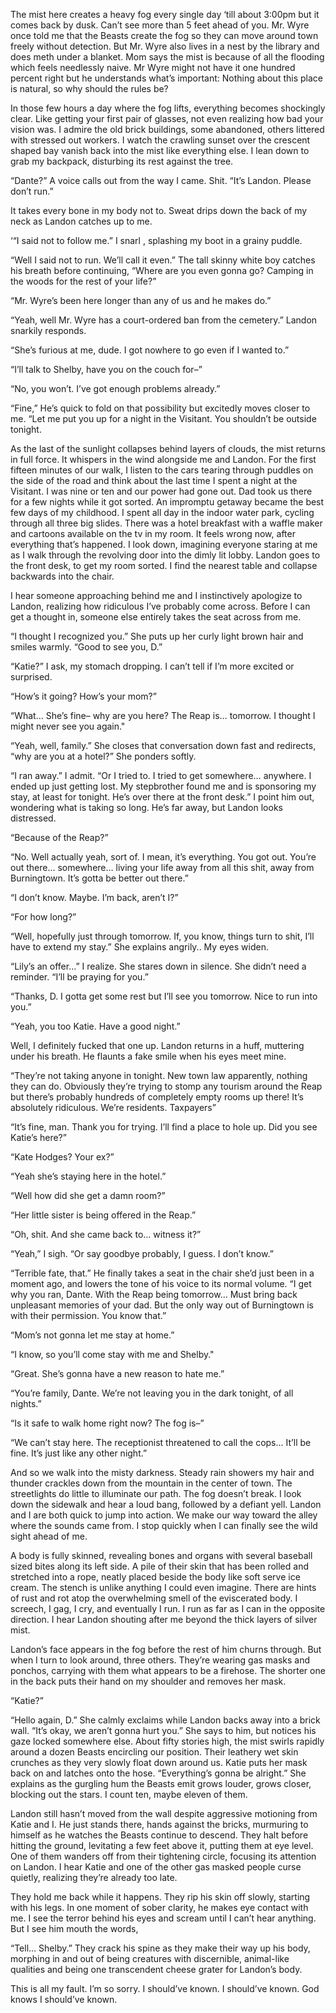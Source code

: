 The mist here creates a heavy fog every single day ‘till about 3:00pm but it comes back by dusk. Can’t see more than 5 feet ahead of you. Mr. Wyre once told me that the Beasts create the fog so they can move around town freely without detection. But Mr. Wyre also lives in a nest by the library and does meth under a blanket. Mom says the mist is because of all the flooding which feels needlessly naive. Mr Wyre might not have it one hundred percent right but he understands what’s important: Nothing about this place is natural, so why should the rules be? 

In those few hours a day where the fog lifts, everything becomes shockingly clear. Like getting your first pair of glasses, not even realizing how bad your vision was. I admire the old brick buildings, some abandoned, others littered with stressed out workers. I watch the crawling sunset over the crescent shaped bay vanish back into the mist like everything else. I lean down to grab my backpack, disturbing its rest against the tree. 

“Dante?” A voice calls out from the way I came. Shit. “It’s Landon. Please don’t run.” 

It takes every bone in my body not to. Sweat drips down the back of my neck as Landon catches up to me. 

‘“I said not to follow me.” I snarl , splashing my boot in a grainy puddle. 

“Well I said not to run. We’ll call it even.” The tall skinny white boy catches his breath before continuing, “Where are you even gonna go? Camping in the woods for the rest of your life?”

“Mr. Wyre’s been here longer than any of us and he makes do.” 

“Yeah, well Mr. Wyre has a court-ordered ban from the cemetery.” Landon snarkily responds. 

“She’s furious at me, dude. I got nowhere to go even if I wanted to.”

“I’ll talk to Shelby, have you on the couch for–” 

“No, you won’t. I’ve got enough problems already.” 

“Fine,” He’s quick to fold on that possibility but excitedly moves closer to me.  “Let me put you up for a night in the Visitant. You shouldn’t be outside tonight.

As the last of the sunlight collapses behind layers of clouds, the mist returns in full force. It whispers in the wind alongside me and Landon. For the first fifteen minutes of our walk, I listen to the cars tearing through puddles on the side of the road and think about the last time I spent a night at the Visitant. I was nine or ten and our power had gone out. Dad took us there for a few nights while it got sorted. An impromptu getaway became the best few days of my childhood. I spent all day in the indoor water park, cycling through all three big slides. There was a hotel breakfast with a waffle maker and cartoons available on the tv in my room. It feels wrong now, after everything that’s happened. I look down, imagining everyone staring at me as I walk through the revolving door into the dimly lit lobby. Landon goes to the front desk, to get my room sorted. I find the nearest table and collapse backwards into the chair. 

I hear someone approaching behind me and I instinctively apologize to Landon, realizing how ridiculous I’ve probably come across. Before I can get a thought in, someone else entirely takes the seat across from me. 

“I thought I recognized you.” She puts up her curly light brown hair and smiles warmly. “Good to see you, D.” 

“Katie?” I ask, my stomach dropping. I can’t tell if I’m more excited or surprised. 

“How’s it going? How’s your mom?” 

“What… She’s fine– why are you here? The Reap is… tomorrow. I thought I might never see you again." 

“Yeah, well, family.”  She closes that conversation down fast and redirects, “why are you at a hotel?” She ponders softly.

“I ran away.” I admit. “Or I tried to. I tried to get somewhere… anywhere. I ended up just getting lost. My stepbrother found me and is sponsoring my stay, at least for tonight. He’s over there at the front desk.” I point him out, wondering what is taking so long. He’s far away, but Landon looks distressed. 

“Because of the Reap?” 

“No. Well actually yeah, sort of. I mean, it’s everything. You got out. You’re out there… somewhere… living your life away from all this shit, away from Burningtown. It’s gotta be better out there.”

“I don’t know. Maybe. I’m back, aren’t I?” 

“For how long?” 

“Well, hopefully just through tomorrow. If, you know, things turn to shit, I’ll have to extend my stay.” She explains angrily.. My eyes widen. 

“Lily’s an offer…” I realize. She stares down in silence. She didn’t need a reminder. “I’ll be praying for you.”

“Thanks, D. I gotta get some rest but I’ll see you tomorrow. Nice to run into you.”

“Yeah, you too Katie. Have a good night.” 

Well, I definitely fucked that one up.  Landon returns in a huff, muttering under his breath. He flaunts a fake smile when his eyes meet mine.

“They’re not taking anyone in tonight. New town law apparently, nothing they can do. Obviously they’re trying to stomp any tourism around the Reap but there’s probably hundreds of completely empty rooms up there! It’s absolutely ridiculous. We’re residents. Taxpayers”

“It’s fine, man. Thank you for trying. I’ll find a place to hole up. Did you see Katie’s here?” 

“Kate Hodges? Your ex?”

“Yeah she’s staying here in the hotel.” 

“Well how did she get a damn room?” 

“Her little sister is being offered in the Reap.” 

“Oh, shit. And she came back to… witness it?”

“Yeah,” I sigh. “Or say goodbye probably, I guess. I don’t know.” 

“Terrible fate, that.” He finally takes a seat in the chair she’d just been in a moment ago, and lowers the tone of his voice to its normal volume. “I get why you ran, Dante. With the Reap being tomorrow… Must bring back unpleasant memories of your dad. But the only way out of Burningtown is with their permission. You know that.” 

“Mom’s not gonna let me stay at home.” 

“I know, so you’ll come stay with me and Shelby." 

“Great. She’s gonna have a new reason to hate me.” 

“You’re family, Dante. We’re not leaving you in the dark tonight, of all nights.” 


“Is it safe to walk home right now? The fog is–” 

“We can’t stay here. The receptionist threatened to call the cops… It’ll be fine. It’s just like any other night.” 

And so we walk into the misty darkness. Steady rain showers my hair and thunder crackles down from the mountain in the center of town.  The streetlights do little to illuminate our path. The fog doesn’t break. I look down the sidewalk and  hear a loud bang, followed by a defiant yell. Landon and I are both quick to jump into action. We make our way toward the alley where the sounds came from. I stop quickly when I can finally see the wild sight ahead of me. 

A body is fully skinned, revealing bones and organs with several baseball sized bites along its left side. A pile of their skin that has been rolled and stretched into a rope, neatly placed beside the body like soft serve ice cream. The stench is unlike anything I could even imagine. There are hints of rust and rot atop the overwhelming smell of the eviscerated body. I screech, I gag, I cry, and eventually I run. I run as far as I can in the opposite direction. I hear Landon shouting after me beyond the thick layers of silver mist. 

 Landon’s face appears in the fog before the rest of him churns through. But when I turn to look around, three others. They’re wearing gas masks and ponchos, carrying with them what appears to be a firehose. The shorter one in the back puts their hand on my shoulder and removes her mask. 

“Katie?” 

“Hello again, D.” She calmly exclaims while Landon backs away into a brick wall. “It’s okay, we aren’t gonna hurt you.” She says to him, but notices his gaze locked somewhere else. About fifty stories high, the mist swirls rapidly around a dozen Beasts encircling our position. Their leathery wet skin crunches as they very slowly float down around us. Katie puts her mask back on and latches onto the hose. “Everything’s gonna be alright.” She explains as the gurgling hum the Beasts emit grows louder, grows closer, blocking out the stars.  I count ten, maybe eleven of them.

Landon still hasn’t moved from the wall despite aggressive motioning from Katie and I. He just stands there, hands against the bricks, murmuring to himself as he watches the Beasts continue to descend.  They halt before hitting the ground, levitating a few feet above it, putting them at eye level. One of them wanders off from their tightening circle, focusing its attention on Landon. I hear Katie and one of the other gas masked people curse quietly, realizing they’re already too late.

They hold me back while it happens. They rip his skin off slowly, starting with his legs. In one moment of sober clarity, he makes eye contact with me. I see the terror behind his eyes and scream until I can’t hear anything. But I see him mouth the words,

“Tell… Shelby.” They crack his spine as they make their way up his body, morphing in and out of being creatures with discernible, animal-like qualities  and being one transcendent cheese grater for Landon’s body.

This is all my fault. I’m so sorry. I should’ve known. I should’ve known. God knows I should’ve known.